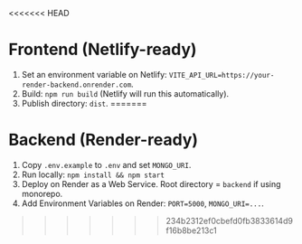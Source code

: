 <<<<<<< HEAD
# Frontend (Netlify-ready)
1. Set an environment variable on Netlify: `VITE_API_URL=https://your-render-backend.onrender.com`.
2. Build: `npm run build` (Netlify will run this automatically).
3. Publish directory: `dist`.
=======
# Backend (Render-ready)
1. Copy `.env.example` to `.env` and set `MONGO_URI`.
2. Run locally: `npm install && npm start`
3. Deploy on Render as a Web Service. Root directory = `backend` if using monorepo.
4. Add Environment Variables on Render: `PORT=5000`, `MONGO_URI=...`.
>>>>>>> 234b2312ef0cbefd0fb3833614d9f16b8be213c1
